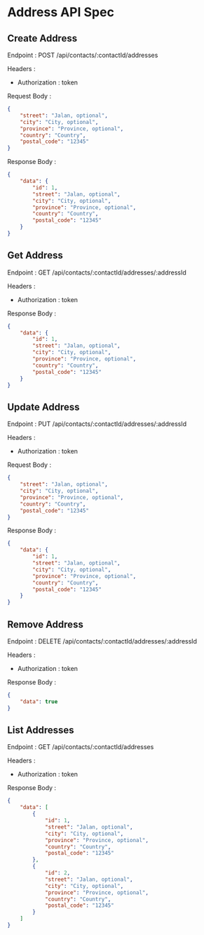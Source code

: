 # Address API Spec

## Create Address

Endpoint : POST /api/contacts/:contactId/addresses

Headers :
- Authorization : token

Request Body :

```json
{
    "street": "Jalan, optional",
    "city": "City, optional",
    "province": "Province, optional",
    "country": "Country",
    "postal_code": "12345"
}
```

Response Body :

```json
{
    "data": {
        "id": 1,
        "street": "Jalan, optional",
        "city": "City, optional",
        "province": "Province, optional",
        "country": "Country",
        "postal_code": "12345"
    }
}
```

## Get Address

Endpoint : GET /api/contacts/:contactId/addresses/:addressId

Headers :
- Authorization : token

Response Body :

```json
{
    "data": {
        "id": 1,
        "street": "Jalan, optional",
        "city": "City, optional",
        "province": "Province, optional",
        "country": "Country",
        "postal_code": "12345"
    }
}
```

## Update Address

Endpoint : PUT /api/contacts/:contactId/addresses/:addressId

Headers :
- Authorization : token

Request Body :

```json
{
    "street": "Jalan, optional",
    "city": "City, optional",
    "province": "Province, optional",
    "country": "Country",
    "postal_code": "12345"
}
```

Response Body :

```json
{
    "data": {
        "id": 1,
        "street": "Jalan, optional",
        "city": "City, optional",
        "province": "Province, optional",
        "country": "Country",
        "postal_code": "12345"
    }
}
```

## Remove Address

Endpoint : DELETE /api/contacts/:contactId/addresses/:addressId

Headers :
- Authorization : token

Response Body :

```json
{
    "data": true
}
```

## List Addresses

Endpoint : GET /api/contacts/:contactId/addresses

Headers :
- Authorization : token

Response Body :

```json
{
    "data": [
        {
            "id": 1,
            "street": "Jalan, optional",
            "city": "City, optional",
            "province": "Province, optional",
            "country": "Country",
            "postal_code": "12345"
        },
        {
            "id": 2,
            "street": "Jalan, optional",
            "city": "City, optional",
            "province": "Province, optional",
            "country": "Country",
            "postal_code": "12345"
        }
    ]
}
```